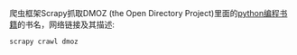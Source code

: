 爬虫框架Scrapy抓取DMOZ (the Open Directory Project)里面的[python编程书籍](https://www.dmoz.org/Computers/Programming/Languages/Python/Books/)的书名，网络链接及其描述:

```
scrapy crawl dmoz
```
